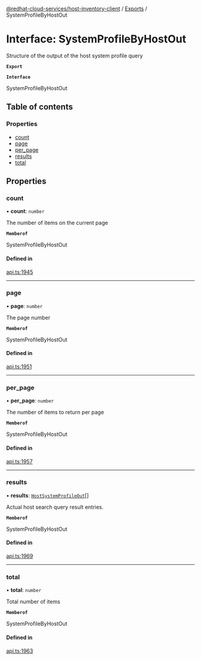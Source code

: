[@redhat-cloud-services/host-inventory-client](../README.md) / [Exports](../modules.md) / SystemProfileByHostOut

# Interface: SystemProfileByHostOut

Structure of the output of the host system profile query

**`Export`**

**`Interface`**

SystemProfileByHostOut

## Table of contents

### Properties

- [count](SystemProfileByHostOut.md#count)
- [page](SystemProfileByHostOut.md#page)
- [per\_page](SystemProfileByHostOut.md#per_page)
- [results](SystemProfileByHostOut.md#results)
- [total](SystemProfileByHostOut.md#total)

## Properties

### count

• **count**: `number`

The number of items on the current page

**`Memberof`**

SystemProfileByHostOut

#### Defined in

[api.ts:1945](https://github.com/RedHatInsights/javascript-clients/blob/master/packages/host-inventory/api.ts#L1945)

___

### page

• **page**: `number`

The page number

**`Memberof`**

SystemProfileByHostOut

#### Defined in

[api.ts:1951](https://github.com/RedHatInsights/javascript-clients/blob/master/packages/host-inventory/api.ts#L1951)

___

### per\_page

• **per\_page**: `number`

The number of items to return per page

**`Memberof`**

SystemProfileByHostOut

#### Defined in

[api.ts:1957](https://github.com/RedHatInsights/javascript-clients/blob/master/packages/host-inventory/api.ts#L1957)

___

### results

• **results**: [`HostSystemProfileOut`](HostSystemProfileOut.md)[]

Actual host search query result entries.

**`Memberof`**

SystemProfileByHostOut

#### Defined in

[api.ts:1969](https://github.com/RedHatInsights/javascript-clients/blob/master/packages/host-inventory/api.ts#L1969)

___

### total

• **total**: `number`

Total number of items

**`Memberof`**

SystemProfileByHostOut

#### Defined in

[api.ts:1963](https://github.com/RedHatInsights/javascript-clients/blob/master/packages/host-inventory/api.ts#L1963)
